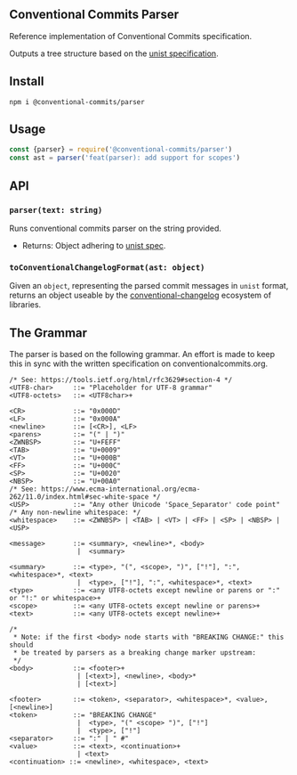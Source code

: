 ## Conventional Commits Parser

Reference implementation of Conventional Commits specification.

Outputs a tree structure based on the
[unist specification](https://github.com/syntax-tree/unist).

## Install

```
npm i @conventional-commits/parser
```

## Usage

```js
const {parser} = require('@conventional-commits/parser')
const ast = parser('feat(parser): add support for scopes')
```

## API

### `parser(text: string)`

Runs conventional commits parser on the string provided.

* Returns: Object adhering to [unist spec](https://github.com/syntax-tree/unist).

### `toConventionalChangelogFormat(ast: object)`

Given an `object`, representing the parsed commit messages in `unist` format,
returns an object useable by the [conventional-changelog](https://github.com/conventional-changelog/conventional-changelog) ecosystem of libraries.

## The Grammar

The parser is based on the following grammar. An effort is made to keep this
in sync with the written specification on conventionalcommits.org.

```ebnf
/* See: https://tools.ietf.org/html/rfc3629#section-4 */
<UTF8-char>     ::= "Placeholder for UTF-8 grammar"
<UTF8-octets>   ::= <UTF8char>+

<CR>            ::= "0x000D"
<LF>            ::= "0x000A"
<newline>       ::= [<CR>], <LF>
<parens>        ::= "(" | ")"
<ZWNBSP>        ::= "U+FEFF"
<TAB>           ::= "U+0009"
<VT>            ::= "U+000B"
<FF>            ::= "U+000C"
<SP>            ::= "U+0020"
<NBSP>          ::= "U+00A0"
/* See: https://www.ecma-international.org/ecma-262/11.0/index.html#sec-white-space */
<USP>           ::= "Any other Unicode 'Space_Separator' code point"
/* Any non-newline whitespace: */
<whitespace>    ::= <ZWNBSP> | <TAB> | <VT> | <FF> | <SP> | <NBSP> | <USP>

<message>       ::= <summary>, <newline>*, <body>
                 |  <summary>

<summary>       ::= <type>, "(", <scope>, ")", ["!"], ":", <whitespace>*, <text>
                 |  <type>, ["!"], ":", <whitespace>*, <text>
<type>          ::= <any UTF8-octets except newline or parens or ":" or "!:" or whitespace>+
<scope>         ::= <any UTF8-octets except newline or parens>+
<text>          ::= <any UTF8-octets except newline>+

/*
 * Note: if the first <body> node starts with "BREAKING CHANGE:" this should
 * be treated by parsers as a breaking change marker upstream:
 */
<body>          ::= <footer>+
                 | [<text>], <newline>, <body>*
                 | [<text>]

<footer>        ::= <token>, <separator>, <whitespace>*, <value>, [<newline>]
<token>         ::= "BREAKING CHANGE"
                 |  <type>, "(" <scope> ")", ["!"]
                 |  <type>, ["!"]
<separator>     ::= ":" | " #"
<value>         ::= <text>, <continuation>+
                 | <text>
<continuation> ::= <newline>, <whitespace>, <text>
```
